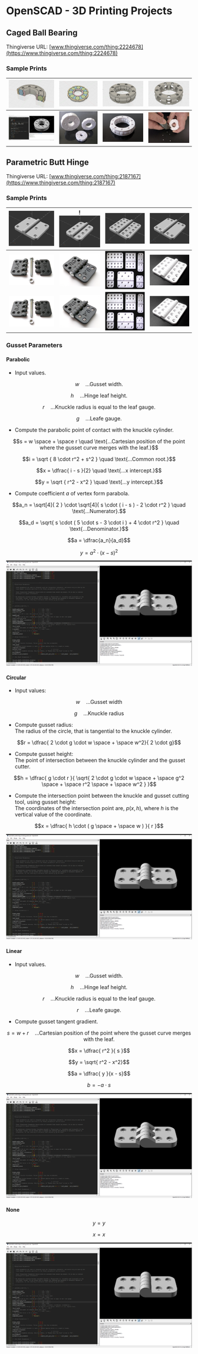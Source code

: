 # OpenSCAD - 3D Printing Projects

## Caged Ball Bearing
Thingiverse URL: [www.thingiverse.com/thing:2224678](https://www.thingiverse.com/thing:2224678)

### Sample Prints
| ![Image](images/caged_ball_bearing/internal_1_0.png) | ![Image](images/caged_ball_bearing/internal_2_0.png) | ![Image](images/caged_ball_bearing/internal_3_0.png) | ![Image](images/caged_ball_bearing/internal_4_0.png) |
| - | - | - | - |
| ![Image](images/caged_ball_bearing/code_1_0.png) | ![Image](images/caged_ball_bearing/photo_1_0.png) | ![Image](images/caged_ball_bearing/photo_2_0.png) | ![Image](images/caged_ball_bearing/photo_3_0.png) |

## Parametric Butt Hinge
Thingiverse URL: [www.thingiverse.com/thing:2187167](https://www.thingiverse.com/thing:2187167)

### Sample Prints
| ![Image](images/parametric_hinge/model_2_0.png) | !![Image](images/parametric_hinge/model_3_0.png) | ![Image](images/parametric_hinge/model_1_0.png) | ![Image](images/parametric_hinge/model_4_0.png) |
| - | - | - | - |
| ![Image](images/parametric_hinge/photo_1_0.png) | ![Image](images/parametric_hinge/photo_2_0.png) | ![Image](images/parametric_hinge/photo_3_0.png) | ![Image](images/parametric_hinge/photo_4_0.png) |
| ![Image](images/parametric_hinge/photo_1_0.png) | ![Image](images/parametric_hinge/photo_2_0.png) | ![Image](images/parametric_hinge/photo_3_0.png) | ![Image](images/parametric_hinge/photo_4_0.png) |

### Gusset Parameters

#### Parabolic

- Input values.

$$w \quad \text{...Gusset width.}$$
  
$$h \quad \text{...Hinge leaf height.}$$

$$r \quad \text{...Knuckle radius is equal to the leaf gauge.}$$
 
$$g \quad \text{...Leafe gauge.}$$

- Compute the parabolic point of contact with the knuckle cylinder.

$$s = w \space + \space r \quad \text{...Cartesian position of the point where the gusset curve merges with the leaf.}$$

$$i = \sqrt { 8 \cdot r^2 + s^2 } \quad \text{...Common root.}$$

$$x = \dfrac{ i - s }{2} \quad \text{...x intercept.}$$

$$y = \sqrt { r^2 - x^2 } \quad \text{...y intercept.}$$

- Compute coefficient $a$ of vertex form parabola.

$$a_n = \sqrt[4]{ 2 } \cdot \sqrt[4]{ s \cdot ( i - s ) - 2 \cdot r^2 } \quad \text{...Numerator}.$$

$$a_d = \sqrt{ s \cdot ( 5 \cdot s - 3 \cdot i ) + 4 \cdot r^2 } \quad \text{...Denominator.}$$

$$a = \dfrac{a_n}{a_d}$$

$$y = a^2 \cdot ( x - s )^2$$


![Image](images/parametric_hinge/Parabolic.PNG)

#### Circular

- Input values:

$$w \quad \text{...Gusset width}$$

$$g \quad \text{...Knuckle radius}$$

- Compute gusset radius:<br>
  The radius of the circle, that is tangential to the knuckle cylinder.

$$r = \dfrac{ 2 \cdot g \cdot w \space + \space w^2}{ 2 \cdot g}$$

- Compute gusset height:<br>
  The point of intersection between the knuckle cylinder and the gusset cutter.

$$h = \dfrac{ g \cdot r }{ \sqrt{ 2 \cdot g \cdot w \space + \space g^2 \space + \space r^2 \space + \space w^2 } }$$

- Compute the intersection point between the knuckle and gusset cutting tool, using gusset height:<br>
  The coordinates of the intersection point are, $p(x,h)$, where $h$ is the vertical value of the coordinate.

$$x = \dfrac{ h \cdot ( g \space + \space w ) }{ r }$$

![Image](images/parametric_hinge/Circular.PNG)

#### Linear

- Input values.

$$w \quad \text{...Gusset width.}$$

$$h \quad \text{...Hinge leaf height.}$$

$$r \quad \text{...Knuckle radius is equal to the leaf gauge.}$$

$$r \quad \text{...Leafe gauge.}$$

- Compute gusset tangent gradient.

$$s = w + r \quad \text{...Cartesian position of the point where the gusset curve merges with the leaf.}$$

$$x = \dfrac{ r^2 }{ s }$$

$$y = \sqrt{ r^2 - x^2}$$

$$a = \dfrac{ y }{x - s}$$

$$b = -a \cdot s$$

![Image](images/parametric_hinge/Linear.PNG)

#### None

$$y = y$$

$$x = x$$

![Image](images/parametric_hinge/None.PNG)








  
